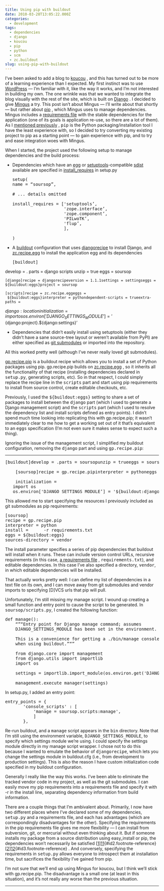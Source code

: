 ```yaml
---
title: Using pip with buildout
date: 2010-03-28T13:05:22.000Z
categories:
  - development
tags:
  - dependencies
  - django
  - koucou
  - pip
  - python
  - scm
  - zc.buildout
slug: using-pip-with-buildout
---
```

I’ve been asked to add a blog to [koucou][1] , and this has turned out to be more of a learning experience than I expected. My first instinct was to use [WordPress][2]  — I’m familiar with it, like the way it works, and I’m not interested in building my own. The one wrinkle was that we wanted to integrate the blog visually with the rest of the site, which is built on [Django][3] . I decided to give [Mingus][4]  a try. This post isn’t about Mingus — I’ll write about that shortly — but rather about [pip][5] , which Mingus uses to manage dependencies. Mingus includes a [requirements file][6]  with the stable dependencies for the application (one of its goals is application re-use, so there are a lot of them). As I [mentioned previously][7] , <tt class="docutils literal">pip</tt> is the Python packaging/installation tool I have the least experience with, so I decided to try converting my existing project to pip as a starting point — to gain experience with pip, and to try and ease integration woes with Mingus.

When I started, the project used the following setup to manage dependencies and the build process:

  * <p class="first">
      Dependencies which have an <a class="reference external" href="http://peak.telecommunity.com/DevCenter/EggFormats">egg</a> or <a class="reference external" href="http://peak.telecommunity.com/DevCenter/setuptools">setuptools</a>-compatible <a class="reference external" href="http://docs.python.org/distutils/sourcedist.html">sdist</a> available are specified in <a class="reference external" href="http://peak.telecommunity.com/DevCenter/setuptools#declaring-dependencies">install_requires</a> in setup.py
    </p>

    <pre class="literal-block">setup(
    name = “soursop”,

    # ... details omitted

    install_requires = ['setuptools’,
                        'zope.interface’,
                        'zope.component’,
                        'PILwoTK’,
                        'flup’,
                        ],

    )
</pre>

  * <p class="first">
      A <a class="reference external" href="http://buildout.org/">buildout</a> configuration that uses <a class="reference external" href="http://pypi.python.org/pypi/djangorecipe">djangorecipe</a> to install Django, and <a class="reference external" href="http://pypi.python.org/pypi/zc.recipe.egg">zc.recipe.egg</a> to install the application egg and its dependencies
    </p>

    <pre class="literal-block">[buildout]
develop = .
parts = django scripts
unzip = true
eggs = soursop

    [django]recipe = djangorecipeversion = 1.1.1settings = settingseggs = ${buildout:eggs}project = soursop

    [scripts]recipe = zc.recipe.eggeggs =
     ${buildout:eggs}interpreter = pythondependent-scripts = trueextra-paths =
   ${django:location}initialization =
   import os
   os.environ['DJANGO_SETTINGS_MODULE’] = '${django:project}.${django:settings}’
</pre>

  * <p class="first">
      Dependencies that didn’t easily install using setuptools (either they didn’t have a sane source-tree layout or weren’t available from PyPI) are either specified as <a class="reference external" href="http://www.kernel.org/pub/software/scm/git/docs/git-submodule.html">git submodules</a> or imported into the repository.
    </p>

All this worked pretty well (although I’ve never really loved git submodules).

[gp.recipe.pip][8]  is a buildout recipe which allows you to install a set of Python packages using pip. gp.recipe.pip builds on [zc.recipe.egg][9] , so it inherits all the functionality of that recipe (installing dependencies declared in <tt class="docutils literal">setup.py</tt>, generating scripts, etc). So in that respect, I could simply replace the recipe line in the <tt class="docutils literal">scripts</tt> part and start using pip requirements to install from source control, create editable checkouts, etc.

Previously, I used the <tt class="docutils literal">${buildout:eggs}</tt> setting to share a set of packages to install between the <tt class="docutils literal">django</tt> part (which I used to generate a Django management script) and the <tt class="docutils literal">scripts</tt> part (which I used to resolve the dependency list and install scripts defined as entry points). I didn’t spend much time looking into replicating this with gp.recipe.pip; it wasn’t immediately clear to me how to get a working set out of it that’s equivalent to an <tt class="docutils literal">eggs</tt> specification (I’m not even sure it makes sense to expect such a thing).

Ignoring the issue of the management script, I simplified my buildout configuration, removing the <tt class="docutils literal">django</tt> part and using <tt class="docutils literal">gp.recipe.pip</tt>:

<hr class="docutils" />

<pre class="literal-block">[buildout]develop = .parts = soursopunzip = trueeggs = soursopdjango-settings = settingsdjango-project = soursop

    [soursop]recipe = gp.recipe.pipinterpreter = pythoneggs = ${buildout:eggs}sources-directory = vendor

    initialization =
   import os
   os.environ['DJANGO_SETTINGS_MODULE’] = '${buildout:django-project}.${buildout:django-settings}’
</pre>

This allowed me to start specifying the resources I previously included as git submodules as pip requirements:

<pre class="literal-block">[soursop]
recipe = gp.recipe.pip
interpreter = python
install =      -r requirements.txt
eggs = ${buildout:eggs}
sources-directory = vendor
</pre>

The install parameter specifies a series of pip dependencies that buildout will install when it runs. These can include version control URLs, recursive requirements (in this case, [a requirements file][10] , <tt class="docutils literal">requirements.txt</tt>), and editable dependencies. In this case I’ve also specified a directory, <tt class="docutils literal">vendor</tt>, in which editable dependencies will be installed.

That actually works pretty well: I can define my list of dependencies in a text file on its own, and I can move away from git submodules and vendor imports to specifying [D]<span class="caps">VCS</span> urls that pip will pull.

Unfortunately, I’m still missing my manage script. I wound up creating a small function and entry point to cause the script to be generated. In <tt class="docutils literal">soursop/scripts.py</tt>, I created the following function:

<pre class="literal-block">def manage():
    “”“Entry point for Django manage command; assumes
    DJANGO_SETTINGS_MODULE has been set in the environment.

    This is a convenience for getting a ./bin/manage console script
    when using buildout.”“”

    from django.core import management
    from django.utils import importlib
    import os

    settings = importlib.import_module(os.environ.get('DJANGO_SETTINGS_MODULE’))

    management.execute_manager(settings)
</pre>

In setup.py, I added an entry point:

<pre class="literal-block">entry_points = {
       'console_scripts' : [
           'manage = soursop.scripts:manage',
           ]
       },
</pre>

Re-run buildout, and a <tt class="docutils literal">manage</tt> script appears in the <tt class="docutils literal">bin</tt> directory. Note that I’m still using the environment variable, <tt class="docutils literal">DJANGO_SETTINGS_MODULE</tt>, to specify which settings module we’re using. I could specify the settings module directly in my manage script wrapper. I chose not to do this because I wanted to emulate the behavior of <tt class="docutils literal">djangorecipe</tt>, which lets you change the settings module in buildout.cfg (i.e., from development to production settings). This is also the reason I have custom initialization code specified in my buildout configuration.

Generally I really like the way this works. I’ve been able to eliminate the tracked vendor code in my project, as well as the git submodules. I can easily move my pip requirements into a requirements file and specify it with -r in the install line, separating dependency information from build information.

There are a couple things that I’m ambivalent about. Primarily, I now have two different places where I’ve declared some of my dependencies, <tt class="docutils literal">setup.py</tt> and a requirements file, and each has advantages (which are correspondingly disadvantages for the other). Specifying the requirements in the pip requirements file gives me more flexibility — I can install from subversion, git, or mercurial without even thinking about it. But if someone installs my package from a source distribution using easy_install or pip, the dependencies won’t necessarily be satisfied [[1]][11]{#id2.footnote-reference} [[2]][12]{#id3.footnote-reference} . And conversely, specifying the requirements in <tt class="docutils literal">setup.py</tt> allows everyone to introspect them at installation time, but sacrifices the flexibility I’ve gained from pip.

I’m not sure that we’ll end up using Mingus for koucou, but I think we’ll stick with gp.recipe.pip. The disadvantage is a small one (at least in this situation), and it’s not really any worse than the previous situation.

<hr class="docutils" />



 [1]: http://koucou.com/
 [2]: http://wordpress.org/
 [3]: http://djangoproject.com/
 [4]: http://github.com/montylounge/django-mingus
 [5]: http://pypi.python.org/pip
 [6]: http://pip.openplans.org/requirement-format.html
 [7]: http://yergler.net/blog/2010/03/09/for-some-definition-of-reusable/
 [8]: http://pypi.python.org/pypi/gp.recipe.pip
 [9]: http://pypi.python.org/pypi/zc.recipe.egg
 [10]: http://pip.openplans.org/#requirements-files
 [11]: #id4
 [12]: #id5
